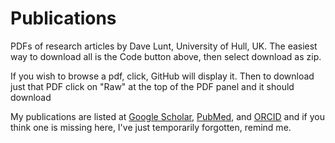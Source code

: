 Publications
============

PDFs of research articles by Dave Lunt, University of Hull, UK.
The easiest way to download all is the Code button above, then select download as zip.

If you wish to browse a pdf, click, GitHub will display it. Then to download just that PDF click on "Raw" at the top of the PDF panel and it should download

My publications are listed at [Google Scholar](http://goo.gl/BFPLWT), [PubMed](http://1.usa.gov/18SeVwS), and [ORCID](http://orcid.org/0000-0002-9000-7470) and if you think one is missing here, I've just temporarily forgotten, remind me.
